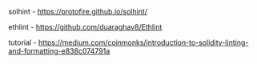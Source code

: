 solhint - https://protofire.github.io/solhint/

ethlint - https://github.com/duaraghav8/Ethlint

tutorial - https://medium.com/coinmonks/introduction-to-solidity-linting-and-formatting-e838c074791a